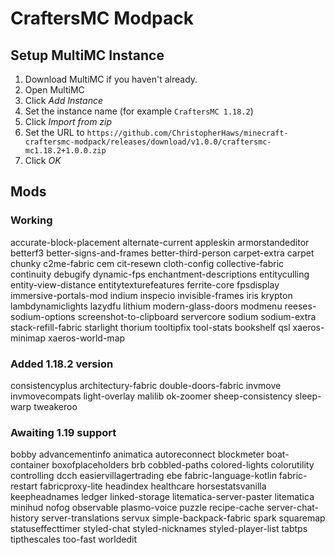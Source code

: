 # CraftersMC Modpack

## Setup MultiMC Instance
1. Download MultiMC if you haven't already.
1. Open MultiMC
1. Click *Add Instance*
1. Set the instance name (for example `CraftersMC 1.18.2`)
1. Click *Import from zip*
1. Set the URL to `https://github.com/ChristopherHaws/minecraft-craftersmc-modpack/releases/download/v1.0.0/craftersmc-mc1.18.2+1.0.0.zip`
1. Click *OK*

## Mods
### Working
accurate-block-placement
alternate-current
appleskin
armorstandeditor
betterf3
better-signs-and-frames
better-third-person
carpet-extra
carpet
chunky
c2me-fabric
cem
cit-resewn
cloth-config
collective-fabric
continuity
debugify
dynamic-fps
enchantment-descriptions
entityculling
entity-view-distance
entitytexturefeatures
ferrite-core
fpsdisplay
immersive-portals-mod
indium
inspecio
invisible-frames
iris
krypton
lambdynamiclights
lazydfu
lithium
modern-glass-doors
modmenu
reeses-sodium-options
screenshot-to-clipboard
servercore
sodium
sodium-extra
stack-refill-fabric
starlight
thorium
tooltipfix
tool-stats
	bookshelf
qsl
xaeros-minimap
xaeros-world-map

### Added 1.18.2 version
consistencyplus
	architectury-fabric
double-doors-fabric
invmove
invmovecompats
light-overlay
malilib
ok-zoomer
sheep-consistency
sleep-warp
tweakeroo

### Awaiting 1.19 support
bobby
advancementinfo
animatica
autoreconnect
blockmeter
boat-container
boxofplaceholders
brb
cobbled-paths
colored-lights
colorutility
controlling
dcch
easiervillagertrading
ebe
fabric-language-kotlin
fabric-restart
fabricproxy-lite
headindex
healthcare
horsestatsvanilla
keepheadnames
ledger
linked-storage
litematica-server-paster
litematica
minihud
nofog
observable
plasmo-voice
puzzle
recipe-cache
server-chat-history
server-translations
servux
simple-backpack-fabric
spark
squaremap
statuseffecttimer
styled-chat
styled-nicknames
styled-player-list
tabtps
tipthescales
too-fast
worldedit